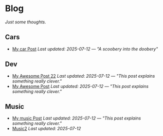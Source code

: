 # Blog

_Just some thoughts._

## Cars
- [My car Post](articles/cars/car_post_1.md#this-is-a-car-test-1)
  _Last updated: 2025-07-12 — "A scoobery into the doobery"_

## Dev
- [My Awesome Post 22](articles/dev/dev_post_2.md#this-is-a-test-2)
  _Last updated: 2025-07-12 — "This post explains something really clever."_
- [My Awesome Post](articles/dev/dev_post_1.md#this-is-a-test-1)
  _Last updated: 2025-07-12 — "This post explains something really clever."_

## Music
- [My music Post](articles/music/music_post_1.md#this-is-a-test)
  _Last updated: 2025-07-12 — "This post explains something really clever."_
- [Music2](articles/music/Music2.md)
  _Last updated: 2025-07-12_
